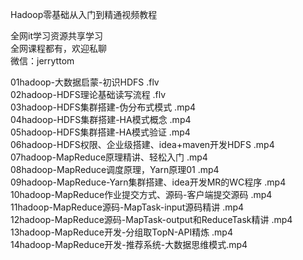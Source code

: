 Hadoop零基础从入门到精通视频教程

全网it学习资源共享学习<br>全网课程都有，欢迎私聊<br>微信：jerryttom<br>

01hadoop-大数据启蒙-初识HDFS .flv<br> 02hadoop-HDFS理论基础读写流程 .flv<br> 03hadoop-HDFS集群搭建-伪分布式模式 .mp4<br> 04hadoop-HDFS集群搭建-HA模式概念 .mp4<br> 05hadoop-HDFS集群搭建-HA模式验证 .mp4<br> 06hadoop-HDFS权限、企业级搭建、idea+maven开发HDFS .mp4<br> 07hadoop-MapReduce原理精讲、轻松入门 .mp4<br> 08hadoop-MapReduce调度原理，Yarn原理01 .mp4<br> 09hadoop-MapReduce-Yarn集群搭建、idea开发MR的WC程序 .mp4<br> 10hadoop-MapReduce作业提交方式、源码-客户端提交源码 .mp4<br> 11hadoop-MapReduce源码-MapTask-input源码精讲 .mp4<br> 12hadoop-MapReduce源码-MapTask-output和ReduceTask精讲 .mp4<br> 13hadoop-MapReduce开发-分组取TopN-API精炼 .mp4<br> 14hadoop-MapReduce开发-推荐系统-大数据思维模式.mp4